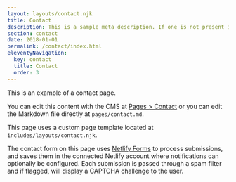 ```yaml
---
layout: layouts/contact.njk
title: Contact
description: This is a sample meta description. If one is not present in your page/post's front matter, the default site.description will be used instead.
section: contact
date: 2018-01-01
permalink: /contact/index.html
eleventyNavigation:
  key: contact
  title: Contact
  order: 3
---
```

This is an example of a contact page.

You can edit this content with the CMS  at [Pages > Contact](/admin/#/collections/pages/entries/contact) or you can edit the Markdown file directly at `pages/contact.md`.

This page uses a custom page template located at `includes/layouts/contact.njk`.

The contact form on this page uses [Netlify Forms](https://www.netlify.com/docs/form-handling/) to process submissions,
and saves them in the connected Netlify account where notifications can
optionally be configured. Each submission is passed through a spam filter and
if flagged, will display a CAPTCHA challenge to the user.
